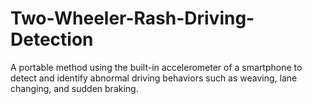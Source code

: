 # Two-Wheeler-Rash-Driving-Detection

A portable method using the built-in accelerometer of a smartphone to detect and
identify abnormal driving behaviors such as weaving, lane changing, and sudden braking.
